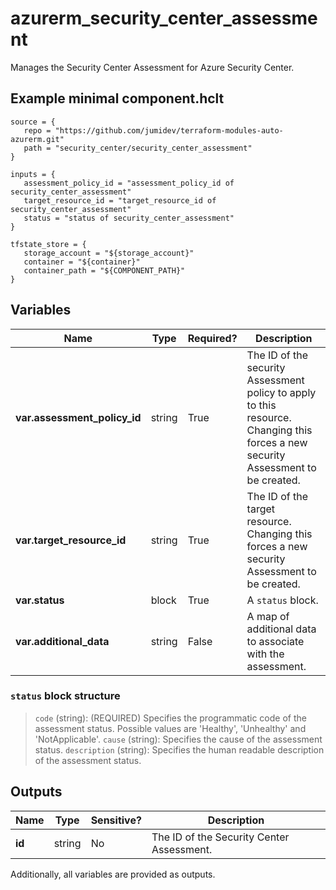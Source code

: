 # azurerm_security_center_assessment

Manages the Security Center Assessment for Azure Security Center.

## Example minimal component.hclt

```hcl
source = {
   repo = "https://github.com/jumidev/terraform-modules-auto-azurerm.git" 
   path = "security_center/security_center_assessment" 
}

inputs = {
   assessment_policy_id = "assessment_policy_id of security_center_assessment" 
   target_resource_id = "target_resource_id of security_center_assessment" 
   status = "status of security_center_assessment" 
}

tfstate_store = {
   storage_account = "${storage_account}" 
   container = "${container}" 
   container_path = "${COMPONENT_PATH}" 
}

```

## Variables

| Name | Type | Required? |  Description |
| ---- | ---- | --------- |  ----------- |
| **var.assessment_policy_id** | string | True | The ID of the security Assessment policy to apply to this resource. Changing this forces a new security Assessment to be created. | 
| **var.target_resource_id** | string | True | The ID of the target resource. Changing this forces a new security Assessment to be created. | 
| **var.status** | block | True | A `status` block. | 
| **var.additional_data** | string | False | A map of additional data to associate with the assessment. | 

### `status` block structure

> `code` (string): (REQUIRED) Specifies the programmatic code of the assessment status. Possible values are 'Healthy', 'Unhealthy' and 'NotApplicable'.
> `cause` (string): Specifies the cause of the assessment status.
> `description` (string): Specifies the human readable description of the assessment status.



## Outputs

| Name | Type | Sensitive? | Description |
| ---- | ---- | --------- | --------- |
| **id** | string | No  | The ID of the Security Center Assessment. | 

Additionally, all variables are provided as outputs.
